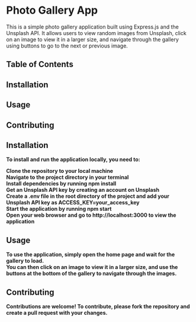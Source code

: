 <h1><b>Photo Gallery App</b></h1>
This is a simple photo gallery application built using Express.js and the Unsplash API. It allows users to view random images from Unsplash, click on an image to view it in a larger size, and navigate through the gallery using buttons to go to the next or previous image.

<h2><b>Table of Contents<b></h2>
<h2><b>Installation<b></h2>
<h2><b>Usage<b></h2>
<h2><b>Contributing<b></h2>


<h2><b>Installation<b></h2>
To install and run the application locally, you need to:

Clone the repository to your local machine<br>
Navigate to the project directory in your terminal<br>
Install dependencies by running npm install<br>
Get an Unsplash API key by creating an account on Unsplash<br>
Create a .env file in the root directory of the project and add your Unsplash API key as ACCESS_KEY=your_access_key<br>
Start the application by running npm start<br>
Open your web browser and go to http://localhost:3000 to view the application<br>

<h2><b>Usage<b></h2>
To use the application, simply open the home page and wait for the gallery to load.<br>
You can then click on an image to view it in a larger size, and use the buttons at the bottom of the gallery to navigate through the images.

<h2><b>Contributing<b></h2>
Contributions are welcome! To contribute, please fork the repository and create a pull request with your changes.
